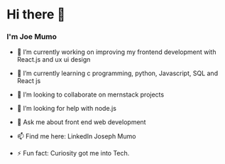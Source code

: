 <h1>Hi there 👋</h1>
 
<h3>I'm Joe Mumo</h3>
 

- 🔭 I’m currently working on improving my frontend development with React.js and ux ui design

- 🌱 I’m currently learning c programming, python, Javascript, SQL and React js
 
- 👯 I’m looking to collaborate on mernstack projects

- 🤔 I’m looking for help with node.js

- 💬 Ask me about front end web development

- 📫 Find me here: LinkedIn Joseph Mumo

- ⚡ Fun fact: Curiosity got me into Tech.
